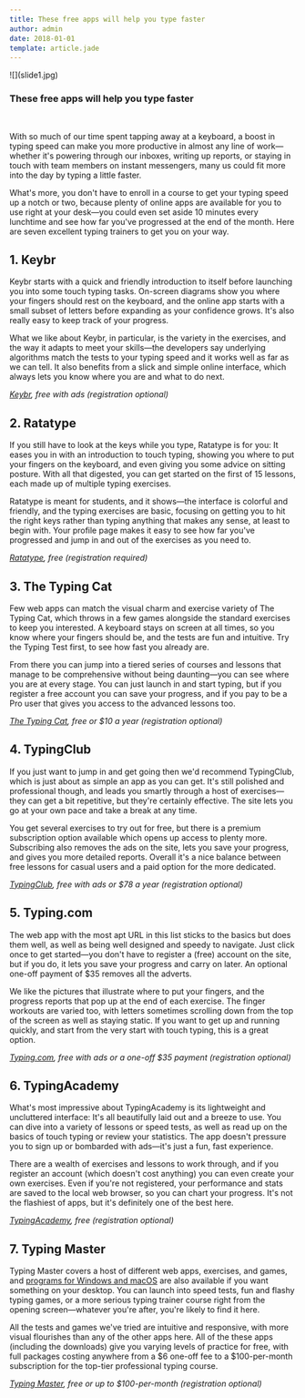 ```yaml
---
title: These free apps will help you type faster
author: admin
date: 2018-01-01
template: article.jade
---
```


<div class="col-12 article-col">![](slide1.jpg)</div>

<div class="col-12 article-col article-descr">

<div class="entry-content t-center">
<h3 class='article-heading'>
These free apps will help you type faster
</h3>
<br>
<p>With so much of our time spent tapping away at a keyboard, a boost in typing speed can make you more productive in almost any line of work—whether it's powering through our inboxes, writing up reports, or staying in touch with team members on instant messengers, many us could fit more into the day by typing a little faster.</p>
<span class="more"></span>
<p>What's more, you don't have to enroll in a course to get your typing speed up a notch or two, because plenty of online apps are available for you to use right at your desk—you could even set aside 10 minutes every lunchtime and see how far you've progressed at the end of the month. Here are seven excellent typing trainers to get you on your way.</p>
</div><div class="st-block markdown  text-left  " style=""><h2>1. Keybr</h2>

<p>Keybr starts with a quick and friendly introduction to itself before launching you into some touch typing tasks. On-screen diagrams show you where your fingers should rest on the keyboard, and the online app starts with a small subset of letters before expanding as your confidence grows. It's also really easy to keep track of your progress.</p>

<p>What we like about Keybr, in particular, is the variety in the exercises, and the way it adapts to meet your skills—the developers say underlying algorithms match the tests to your typing speed and it works well as far as we can tell. It also benefits from a slick and simple online interface, which always lets you know where you are and what to do next.</p>

<p><em><a href="https://www.keybr.com/">Keybr</a>, free with ads (registration optional)</em></p>
</div><div class="st-block markdown  text-left  " style=""><div class="st-page-break" id="page-2"></div><h2>2. Ratatype</h2>

<p>If you still have to look at the keys while you type, Ratatype is for you: It eases you in with an introduction to touch typing, showing you where to put your fingers on the keyboard, and even giving you some advice on sitting posture. With all that digested, you can get started on the first of 15 lessons, each made up of multiple typing exercises.</p>

<p>Ratatype is meant for students, and it shows—the interface is colorful and friendly, and the typing exercises are basic, focusing on getting you to hit the right keys rather than typing anything that makes any sense, at least to begin with. Your profile page makes it easy to see how far you've progressed and jump in and out of the exercises as you need to.</p>

<p><em><a href="https://www.ratatype.com/learn/">Ratatype</a>, free (registration required)</em></p>
</div><div class="st-block markdown  text-left  " style=""><div class="st-page-break" id="page-3"></div><h2>3. The Typing Cat</h2>

<p>Few web apps can match the visual charm and exercise variety of The Typing Cat, which throws in a few games alongside the standard exercises to keep you interested. A keyboard stays on screen at all times, so you know where your fingers should be, and the tests are fun and intuitive. Try the Typing Test first, to see how fast you already are.</p>

<p>From there you can jump into a tiered series of courses and lessons that manage to be comprehensive without being daunting—you can see where you are at every stage. You can just launch in and start typing, but if you register a free account you can save your progress, and if you pay to be a Pro user that gives you access to the advanced lessons too.</p>

<p><em><a href="http://thetypingcat.com/">The Typing Cat</a>, free or $10 a year (registration optional)</em></p>
</div><div class="st-block markdown  text-left  " style=""><h2>4. TypingClub</h2>

<p>If you just want to jump in and get going then we'd recommend TypingClub, which is just about as simple an app as you can get. It's still polished and professional though, and leads you smartly through a host of exercises—they can get a bit repetitive, but they're certainly effective. The site lets you go at your own pace and take a break at any time.</p>

<p>You get several exercises to try out for free, but there is a premium subscription option available which opens up access to plenty more. Subscribing also removes the ads on the site, lets you save your progress, and gives you more detailed reports. Overall it's a nice balance between free lessons for casual users and a paid option for the more dedicated.</p>

<p><em><a href="https://www.typingclub.com/">TypingClub</a>, free with ads or $78 a year (registration optional)</em></p>
</div><div class="st-block markdown  text-left  " style=""><div class="st-page-break" id="page-4"></div><h2>5. Typing.com</h2>

<p>The web app with the most apt URL in this list sticks to the basics but does them well, as well as being well designed and speedy to navigate. Just click once to get started—you don't have to register a (free) account on the site, but if you do, it lets you save your progress and carry on later. An optional one-off payment of $35 removes all the adverts.</p>

<p>We like the pictures that illustrate where to put your fingers, and the progress reports that pop up at the end of each exercise. The finger workouts are varied too, with letters sometimes scrolling down from the top of the screen as well as staying static. If you want to get up and running quickly, and start from the very start with touch typing, this is a great option.</p>

<p><em><a href="https://www.typing.com/">Typing.com</a>, free with ads or a one-off $35 payment (registration optional)</em></p>
</div><div class="st-block markdown  text-left  " style=""><h2>6. TypingAcademy</h2>

<p>What's most impressive about TypingAcademy is its lightweight and uncluttered interface: It's all beautifully laid out and a breeze to use. You can dive into a variety of lessons or speed tests, as well as read up on the basics of touch typing or review your statistics. The app doesn't pressure you to sign up or bombarded with ads—it's just a fun, fast experience.</p>

<p>There are a wealth of exercises and lessons to work through, and if you register an account (which doesn't cost anything) you can even create your own exercises. Even if you're not registered, your performance and stats are saved to the local web browser, so you can chart your progress. It's not the flashiest of apps, but it's definitely one of the best here.</p>

<p><em><a href="https://www.typing.academy/">TypingAcademy</a>, free (registration optional)</em></p>
</div><div class="st-block markdown  text-left  " style=""><div class="st-page-break" id="page-5"></div><h2>7. Typing Master</h2>

<p>Typing Master covers a host of different web apps, exercises, and games, and <a href="http://www.typingmaster.com/typing-tutor/free-download.html">programs for Windows and macOS</a> are also available if you want something on your desktop. You can launch into speed tests, fun and flashy typing games, or a more serious typing trainer course right from the opening screen—whatever you're after, you're likely to find it here.</p>

<p>All the tests and games we've tried are intuitive and responsive, with more visual flourishes than any of the other apps here. All of the these apps (including the downloads) give you varying levels of practice for free, with full packages costing anywhere from a $6 one-off fee to a $100-per-month subscription for the top-tier professional typing course.</p>

<p><em><a href="http://www.typingmaster.com/">Typing Master</a>, free or up to $100-per-month (registration optional)</em></p>
</div></div>  </div>

</div>

</div>

